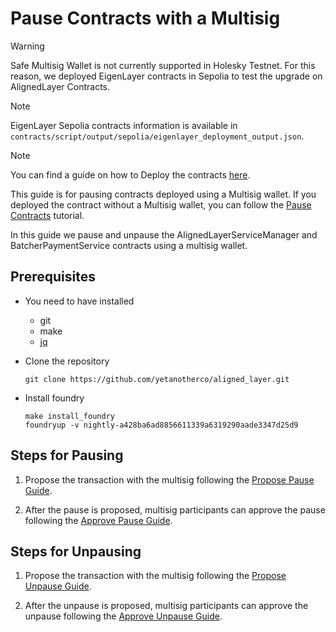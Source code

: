 # Pause Contracts with a Multisig

> [!WARNING]  
> Safe Multisig Wallet is not currently supported in Holesky Testnet.
> For this reason, we deployed EigenLayer contracts in Sepolia to test the upgrade on AlignedLayer Contracts.

> [!NOTE]
> EigenLayer Sepolia contracts information is available in `contracts/script/output/sepolia/eigenlayer_deployment_output.json`.

> [!NOTE]
> You can find a guide on how to Deploy the contracts [here](./2_deploy_contracts.md).

This guide is for pausing contracts deployed using a Multisig wallet. If you deployed the contract without a Multisig wallet, you can follow the [Pause Contracts](./4_a_pause_contracts.md) tutorial.

In this guide we pause and unpause the AlignedLayerServiceManager and BatcherPaymentService contracts using a multisig wallet.

## Prerequisites

- You need to have installed
    - git
    - make
    - [jq](https://jqlang.github.io/jq/download/)

- Clone the repository

   ```
   git clone https://github.com/yetanotherco/aligned_layer.git
   ```

- Install foundry

    ```shell
    make install_foundry
    foundryup -v nightly-a428ba6ad8856611339a6319290aade3347d25d9
    ```

## Steps for Pausing

1. Propose the transaction with the multisig following the [Propose Pause Guide](./4_b_1_propose_pause.md).

2. After the pause is proposed, multisig participants can approve the pause following the [Approve Pause Guide](./4_b_2_approve_pause.md).

## Steps for Unpausing

1. Propose the transaction with the multisig following the [Propose Unpause Guide](./4_b_3_propose_unpause.md).

2. After the unpause is proposed, multisig participants can approve the unpause following the [Approve Unpause Guide](./4_b_4_approve_unpause.md).
